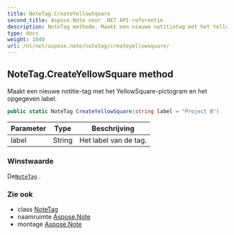 ```yaml
---
title: NoteTag.CreateYellowSquare
second_title: Aspose.Note voor .NET API-referentie
description: NoteTag methode. Maakt een nieuwe notitietag met het YellowSquarepictogram en het opgegeven label.
type: docs
weight: 1040
url: /nl/net/aspose.note/notetag/createyellowsquare/
---
```

## NoteTag.CreateYellowSquare method

Maakt een nieuwe notitie-tag met het YellowSquare-pictogram en het opgegeven label.

```csharp
public static NoteTag CreateYellowSquare(string label = "Project B")
```

| Parameter | Type | Beschrijving |
| --- | --- | --- |
| label | String | Het label van de tag. |

### Winstwaarde

De[`NoteTag`](../) .

### Zie ook

* class [NoteTag](../)
* naamruimte [Aspose.Note](../../notetag/)
* montage [Aspose.Note](../../../)


